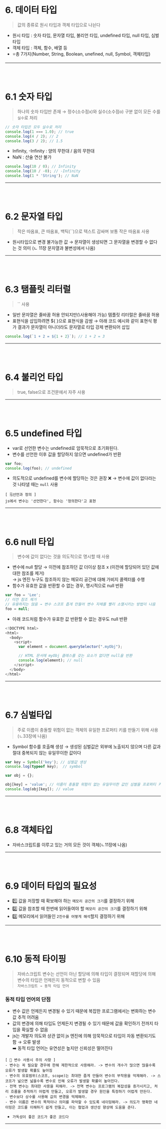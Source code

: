 # 6. 데이터 타입
> 값의 종류로 원시 타입과 객체 타입으로 나뉜다
+ 원시 타입 : 숫자 타입, 문자열 타입, 불리언 타입, undefined 타입, null 타입, 심벌 타입
+ 객체 타입 : 객체, 함수, 배열 등
+ ⭐총 7가지(Number, String, Boolean, unefined, null, Symbol, 객체타입)
___
<br/><br/>
# 6.1 숫자 타입
> 하나의 숫자 타입만 존재 → 정수(소수점x)와 실수(소수점o) 구분 없이 모든 수를 `실수`로 처리 
```js
// 숫자 타입은 모두 실수로 처리
console.log(1 === 1.0); // true
console.log(4 / 2); // 2
console.log(3 / 2); // 1.5
```
+ Infinity, -Infinity : 양의 무한대 / 음의 무한대
+ NaN : 산술 연산 불가
```js
console.log(10 / 0); // Infinity
console.log(10 / -0); // -Infinity
console.log(1 * 'String'); // NaN
```
___
<br/><br/>
# 6.2 문자열 타입
> 작은 따옴표, 큰 따옴표, 백틱(``)으로 텍스트 감싸며 보통 작은 따옴표 사용
+ 원시타입으로 변경 불가능한 값 → 문자열이 생성되면 그 문자열을 변경할 수 없다는 것 의미 (ㄴ 11장 문자열과 불변성에서 나옴)
___
<br/><br/>
# 6.3 탬플릿 리터럴
> `` 사용
+ 일반 문자열은 줄바꿈 허용 안되지만(\사용해야 가능) 템플릿 리터럴은 줄바꿈 허용
+ 표현식을 삽입하려면 ${ }으로 표현식을 감쌈 → 아래 코드 예시와 같이 표현식 평가 결과가 문자열이 아니더라도 문자열로 타입 강제 변환되어 삽입
```js
console.log(`1 + 2 = ${1 + 2}`); // 1 + 2 = 3
```
___
<br/><br/>
# 6.4 불리언 타입
> true, false으로 조건문에서 자주 사용
___
<br/><br/>
# 6.5 undefined 타입 
+ var로 선언한 변수는 undefined로 암묵적으로 초기화된다.
+ 변수를 선언한 이후 값을 할당하지 않으면 undefined가 반환
```js
var foo;
console.log(foo); // undefined
```
+ 의도적으로 undefined를 변수에 할당하는 것은 권장 ❌ → 변수에 값이 없다라는 것 나타낼 때는 `null` 사용
```
[ 🗒️선언과 정의 ]
js에서 변수는 '선언한다', 함수는 '정의한다'고 표현 
```
___
<br/><br/>
# 6.6 null 타입
> 변수에 값이 없다는 것을 의도적으로 명시할 때 사용 
+ 변수에 null 할당 → 이전에 참조하던 값 더이상 참조 x (이전에 할당되어 있던 값에 대한 참조를 제거)<br/>
  → js 엔진 누구도 참조하지 않는 메모리 공간에 대해 가비지 콜렉터를 수행
+ 함수가 유효한 값을 반환할 수 없는 경우, 명시적으로 null 반환
```js
var foo = 'Lee';
// 이전 참조 제거
// 유용하지는 않음 → 변수 스코프 좁게 만들어 변수 자체를 빨리 소멸시키는 방법이 나음
foo = null;
```
+ 아래 코드처럼 함수가 유효한 값 반환할 수 없는 경우도 null 반환
```js
<!DOCTYPE html>
<html>
  <body>
    <script>
      var element = document.querySelector(".myObj");

      // HTML 문서에 myObj 클래스를 갖는 요소가 없다면 null을 반환
      console.log(element); // null
    </script>
  </body>
</html>
```
___
<br/><br/>
# 6.7 심벌타입
> 주로 이름이 충돌할 위험이 없는 객체의 유일한 프로퍼티 키를 만들기 위해 사용 (ㄴ33장에 나옴)
+ Symbol 함수를 호출해 생성 → 생성된 심벌값은 외부에 노출되지 않으며 다른 값과 절대 중복되지 않는 유일무이한 값이다 
```js
var key = Symbol('key'); // 심벌값 생성 
console.log(typeof key);  // symbol

var obj = {};

obj[key] = 'value'; // 이름이 충돌할 위험이 없는 유일무이한 값인 심벌을 프로퍼티 키로 사용 
console.log(obj[key]); // value
```
___
<br/><br/>
# 6.8 객체타입
+ 자바스크립트를 이루고 있는 거의 모든 것이 객체(ㄴ11장에 나옴)
___
<br/><br/>
# 6.9 데이터 타입의 필요성 
+ 1️⃣ 값을 저장할 때 확보해야 하는 `메모리 공간의 크기`를 결정하기 위해
+ 2️⃣ 값을 참조할 때 한번에 읽어들여야 할 `메모리 공간의 크기`를 결정하기 위해
+ 3️⃣ 메모리에서 읽어들인 `2진수를 어떻게 해석`할지 결정하기 위해
___
<br/><br/>
# 6.10 동적 타이핑
> 자바스크립트 변수는 선언이 아닌 할당에 의해 타입이 결정되며 재할당에 의해 변수의 타입은 언제든지 동적으로 변할 수 있음<br/>
> `자바스크립트 → 동적 타입 언어`
### 동적 타입 언어의 단점
+ 변수 값은 언제든지 변경될 수 있기 때문에 복잡한 프로그램에서는 변화하는 변수 값 추적 어려움
+ 값의 변경에 의해 타입도 언제든지 변경될 수 있기 때문에 값을 확인하기 전까지 타입을 확실할 수 없음
+ js는 개발자 의도와 상관 없이 js 엔진에 의해 암묵적으로 타입이 자동 변환되기도 함 → 오류 발생<br/>
➡️ 동적 타입 언어는 유연성은 높지만 신뢰성은 떨어진다 
```
[ 📓 변수 사용시 주의 사항 ]
- 변수는 꼭 필요할 경우에 한해 제한적으로 사용해라. -> 변수의 개수가 많으면 많을수록 오류가 발생할 확률도 높아짐
- 변수의 유효범위(스코프, scope)는 최대한 좁게 만들어 변수의 부작용을 억제해라. -> 스코프가 넓으면 넓을수록 변수로 인해 오류가 발생할 확률이 높아진다.
- 전역 변수는 최대한 사용을 피해라. -> 전역 변수는 프로그램의 복잡성을 증가시키고, 처리 흐름을 추적하기 어렵게 만들고, 오류가 발생할 경우 원인을 특정하기 어렵게 만든다.
- 변수보다 상수를 사용해 값의 변경을 억제해라.
- 변수 이름은 변수의 목적이나 의미를 파악할 수 있도록 네이밍해라. -> 의도가 명확한 네이밍은 코드를 이해하기 쉽게 만들고, 이는 협업과 생산성 향상에 도움을 준다.
```
+ `가독성이 좋은 코드가 좋은 코드다`
___




